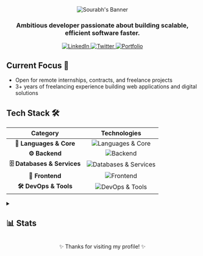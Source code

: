 <div align="center">
  <img src="https://svg-banners.vercel.app/api?type=origin&text1=SOURABH%20&text2=💻%20Full%20Stack%20Developer&width=900&height=400" alt="Sourabh's Banner">

  <h3>Ambitious developer passionate about building scalable, efficient software faster.</h3>

  <p>
    <a href="https://www.linkedin.com/in/soham-sagathiya" target="_blank">
      <img src="https://img.shields.io/badge/LinkedIn-%230077B5.svg?logo=linkedin&logoColor=white" alt="LinkedIn">
    </a>
    <a href="https://twitter.com/soham901x" target="_blank">
      <img src="https://img.shields.io/badge/Twitter-%231DA1F2.svg?logo=Twitter&logoColor=white" alt="Twitter">
    </a>
    <a href="https://soham901.me" target="_blank">
      <img src="https://img.shields.io/badge/Portfolio-000000?logo=safari&logoColor=white" alt="Portfolio">
    </a>
  </p>
</div>

## Current Focus 🚀

- Open for remote internships, contracts, and freelance projects
- 3+ years of freelancing experience building web applications and digital solutions

## Tech Stack 🛠️

<div align="center">

|          Category           |                                                               Technologies                                                                |
| :-------------------------: | :---------------------------------------------------------------------------------------------------------------------------------------: |
|   **🔧 Languages & Core**   |                          <img src="https://skillicons.dev/icons?i=ts,js,python,java,cs" alt="Languages & Core">                           |
|       **⚙️ Backend**        |                     <img src="https://skillicons.dev/icons?i=nodejs,express,fastapi,django,spring,bun" alt="Backend">                     |
| **🗄️ Databases & Services** |       <img src="https://skillicons.dev/icons?i=postgres,mongodb,sqlite,redis,supabase,appwrite,prisma" alt="Databases & Services">        |
|       **🎨 Frontend**       |             <img src="https://skillicons.dev/icons?i=react,nextjs,vite,tailwind,bootstrap,redux,pnpm,jquery" alt="Frontend">              |
|    **🛠️ DevOps & Tools**    | <img src="https://skillicons.dev/icons?i=docker,aws,cloudflare,githubactions,nginx,grafana,prometheus,postman,jest" alt="DevOps & Tools"> |

</div>

<details>
<summary><h2>📊 Stats</h2></summary>
<div align="center">

[![GitHub Streak](https://github-readme-streak-stats.herokuapp.com?user=Sourabhpdnker&theme=dark&card_width=500)](https://git.io/streak-stats)

[![Wakatime Stats](https://github-readme-stats.vercel.app/api/wakatime?username=Sourabhpdnker&layout=compact&theme=dark)](https://github.com/anuraghazra/github-readme-stats)

[![GitHub Stats](https://github-readme-stats.vercel.app/api?username=Sourabhpdnker&show_icons=true&theme=dark&include_all_commits=true&count_private=true)](https://github.com/anuraghazra/github-readme-stats)

</div>
</details>

<div align="center">

✨ Thanks for visiting my profile! ✨

</div>

